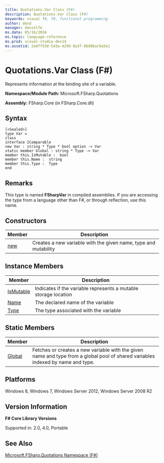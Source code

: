 ```yaml
---
title: Quotations.Var Class (F#)
description: Quotations.Var Class (F#)
keywords: visual f#, f#, functional programming
author: dend
manager: danielfe
ms.date: 05/16/2016
ms.topic: language-reference
ms.prod: visual-studio-dev14
ms.assetid: 2a97f550-543a-429d-8a3f-86d06ac9a5e1 
---
```


# Quotations.Var Class (F#)

Represents information at the binding site of a variable.

**Namespace/Module Path:** Microsoft.FSharp.Quotations

**Assembly:** FSharp.Core (in FSharp.Core.dll)


## Syntax

```
[<Sealed>]
type Var =
class
interface IComparable
new Var : string * Type * bool option -> Var
static member Global : string * Type -> Var
member this.IsMutable :  bool
member this.Name :  string
member this.Type :  Type
end
```

## Remarks
This type is named **FSharpVar** in compiled assemblies. If you are accessing the type from a language other than F#, or through reflection, use this name.


## Constructors


|Member|Description|
|------|-----------|
|[new](https://msdn.microsoft.com/library/15bacd28-8c79-42e2-b630-6ed7e594ef04)|Creates a new variable with the given name, type and mutability|

## Instance Members


|Member|Description|
|------|-----------|
|[IsMutable](https://msdn.microsoft.com/library/cfb14a06-c27d-4fa4-bce2-66d3115e02af)|Indicates if the variable represents a mutable storage location|
|[Name](https://msdn.microsoft.com/library/d015c23a-36ba-4006-843f-137d9f78f4c8)|The declared name of the variable|
|[Type](https://msdn.microsoft.com/library/aa5d5836-fdba-4942-acb8-bf7cbd7a18c3)|The type associated with the variable|

## Static Members


|Member|Description|
|------|-----------|
|[Global](https://msdn.microsoft.com/library/2c46e73b-199e-42b2-aeca-8bd363cee8ef)|Fetches or creates a new variable with the given name and type from a global pool of shared variables indexed by name and type.|

## Platforms
Windows 8, Windows 7, Windows Server 2012, Windows Server 2008 R2


## Version Information
**F# Core Library Versions**

Supported in: 2.0, 4.0, Portable




## See Also
[Microsoft.FSharp.Quotations Namespace &#40;F&#35;&#41;](Microsoft.FSharp.Quotations-Namespace-%5BFSharp%5D.md)

